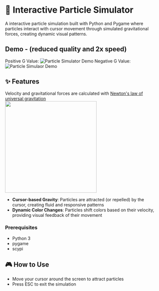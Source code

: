 # 🌌 Interactive Particle Simulator

A interactive particle simulation built with Python and Pygame where particles interact with cursor movement through simulated gravitational forces, creating dynamic visual patterns.

## Demo - (reduced quality and 2x speed)
Positive G Value:
![Particle Simulator Demo](https://github.com/Adam-Jean/markdown/blob/main/particle_sim1.gif)
Negative G Value:
![Particle Simulaor Demo](https://github.com/Adam-Jean/markdown/blob/main/particle_sim2.gif)

## ✨ Features

Velocity and gravitational forces are calculated with [Newton's law of universal gravitation](https://en.wikipedia.org/wiki/Newton%27s_law_of_universal_gravitation)\
<img src="https://images.fineartamerica.com/images-medium-large-5/newtons-law-of-universal-gravitation-science-photo-library.jpg" width="300" height="auto">


* **Cursor-based Gravity**: Particles are attracted (or repelled) by the cursor, creating fluid and responsive patterns
* **Dynamic Color Changes**: Particles shift colors based on their velocity, providing visual feedback of their movement


### Prerequisites

* Python 3
* pygame
* scypi


## 🎮 How to Use

* Move your cursor around the screen to attract particles
* Press ESC to exit the simulation
